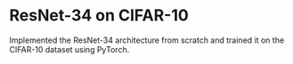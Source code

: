 # ResNet-34 on CIFAR-10

Implemented the ResNet-34 architecture from scratch and trained it on the CIFAR-10 dataset using PyTorch.

